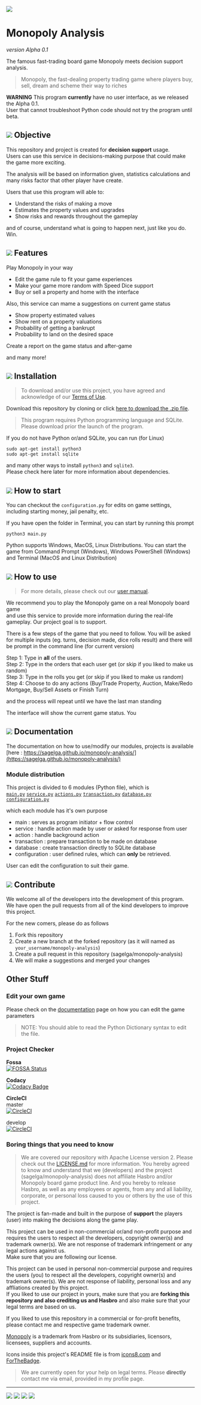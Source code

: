 ![](img/monopoly-logo.png)
# Monopoly Analysis
*version Alpha 0.1*

The famous fast-trading board game Monopoly meets decision support analysis.

> Monopoly, the fast-dealing property trading game where players buy, sell, dream and scheme their way to riches

**WARNING** This program **currently** have no user interface, as we released the Alpha 0.1.<br>
User that cannot troubleshoot Python code should not try the program until beta.

## ![](img/icons8-goal-24.png) Objective
This repository and project is created for **decision support** usage.<br>
Users can use this service in decisions-making purpose that could make the game more exciting.

The analysis will be based on information given, statistics calculations and many risks factor that other player have create.

Users that use this program will able to:
- Understand the risks of making a move
- Estimates the property values and upgrades
- Show risks and rewards throughout the gameplay

and of course, understand what is going to happen next, just like you do. Win.

## ![](img/icons8-features-list-24.png) Features
Play Monopoly in your way
- Edit the game rule to fit your game experiences
- Make your game more random with Speed Dice support
- Buy or sell a property and home with the interface

Also, this service can mame a suggestions on current game status
- Show property estimated values
- Show rent on a property valuations
- Probability of getting a bankrupt
- Probability to land on the desired space

Create a report on the game status and after-game

and many more!

## ![](img/icons8-downloading-updates-24.png) Installation
> To download and/or use this project, you have agreed and acknowledge of our [Terms of Use](https://github.com/sagelga/monopoly-analysis#boring-things-that-you-need-to-know).

Download this repository by cloning or click [here to download the .zip file](https://github.com/sagelga/monopoly-analysis/archive/master.zip).

> This program requires Python programming language and SQLite. Please download prior the launch of the program.

If you do not have Python or/and SQLite, you can run (for Linux)
```
sudo apt-get install python3
sudo apt-get install sqlite
```
and many other ways to install `python3` and `sqlite3`.<br>
Please check here later for more information about dependencies.

## ![](img/icons8-exe-24.png) How to start
You can checkout the `configuration.py` for edits on game settings, including starting money, jail penalty, etc.

If you have open the folder in Terminal, you can start by running this prompt
```
python3 main.py
```

Python supports Windows, MacOS, Linux Distributions. You can start the game from Command Prompt (Windows), Windows PowerShell (Windows) and Terminal (MacOS and Linux Distribution)

## ![](img/icons8-game-controller-24.png) How to use
> For more details, please check out our [user manual](https://sagelga.github.io/monopoly-analysis/).

We recommend you to play the Monopoly game on a real Monopoly board game <br>
and use this service to provide more information during the real-life gameplay. Our project goal is to support.

There is a few steps of the game that you need to follow. You will be asked for multiple inputs (eg. turns, decision made, dice rolls result) and there will be prompt in the command line (for current version)

Step 1: Type in **all** of the users.<br>
Step 2: Type in the orders that each user get (or skip if you liked to make us random)<br>
Step 3: Type in the rolls you get (or skip if you liked to make us random)<br>
Step 4: Choose to do any actions (Buy/Trade Property, Auction, Make/Redo Mortgage, Buy/Sell Assets or Finish Turn)<br>

and the process will repeat until we have the last man standing

The interface will show the current game status. You

## ![](img/icons8-user-manual-24.png) Documentation
The documentation on how to use/modify our modules, projects is available [here : https://sagelga.github.io/monopoly-analysis/](https://sagelga.github.io/monopoly-analysis/)

### Module distribution
This project is divided to 6 modules (Python file), which is<br>
[`main.py`](https://github.com/sagelga/monopoly-analysis/blob/master/main.py)
[`service.py`](https://github.com/sagelga/monopoly-analysis/blob/master/service.py)
[`actions.py`](https://github.com/sagelga/monopoly-analysis/blob/master/actions.py)
[`transaction.py`](https://github.com/sagelga/monopoly-analysis/blob/master/transaction.py)
[`database.py`](https://github.com/sagelga/monopoly-analysis/blob/master/database.py)
[`configuration.py`](https://github.com/sagelga/monopoly-analysis/blob/master/configuration.py)

which each module has it's own purpose
- main          : serves as program initiator + flow control
- service       : handle action made by user or asked for response from user
- action        : handle background action
- transaction   : prepare transaction to be made on database
- database      : create transaction directly to SQLite database
- configuration : user defined rules, which can **only** be retrieved.

User can edit the configuration to suit their game.

## ![](img/icons8-code-fork-24.png) Contribute
We welcome all of the developers into the development of this program.<br>
We have open the pull requests from all of the kind developers to improve this project.

For the new comers, please do as follows
1. Fork this repository
2. Create a new branch at the forked repository (as it will named as `your_username/monopoly-analysis`)
3. Create a pull request in this repository (sagelga/monopoly-analysis)
4. We will make a suggestions and merged your changes

## Other Stuff
### Edit your own game
Please check on the [documentation](https://github.com/sagelga/monopoly-analysis/wiki/Configurations) page on how you can edit the game parameters

> NOTE: You should able to read the Python Dictionary syntax to edit the file.

### Project Checker
**Fossa**<br>
[![FOSSA Status](https://app.fossa.io/api/projects/git%2Bgithub.com%2Fsagelga%2Fmonopoly-analysis.svg?type=large)](https://app.fossa.io/projects/git%2Bgithub.com%2Fsagelga%2Fmonopoly-analysis?ref=badge_large)

**Codacy**<br>
[![Codacy Badge](https://api.codacy.com/project/badge/Grade/fd8039eda0c844f6ac181689383a5dcf)](https://www.codacy.com?utm_source=github.com&amp;utm_medium=referral&amp;utm_content=sagelga/monopoly-analysis&amp;utm_campaign=Badge_Grade)

**CircleCI**<br>
master<br>
[![CircleCI](https://circleci.com/gh/sagelga/monopoly-analysis/tree/master.svg?style=svg&circle-token=ce1cb3eb8a0730306315123563fc70bc5f635969)](https://circleci.com/gh/sagelga/monopoly-analysis/tree/master)

develop<br>
[![CircleCI](https://circleci.com/gh/sagelga/monopoly-analysis/tree/develop.svg?style=svg&circle-token=ce1cb3eb8a0730306315123563fc70bc5f635969)](https://circleci.com/gh/sagelga/monopoly-analysis/tree/develop)

### Boring things that you need to know
> We are covered our repository with Apache License version 2. 
Please check out the [LICENSE.md]() for more information.
You hereby agreed to know and understand that we (developers) and the project (sagelga/monopoly-analysis) does not affiliate Hasbro and/or Monopoly board game product line. And you hereby to release Hasbro, as well as any employees or agents, from any and all liability, corporate, or personal loss caused to you or others by the use of this project.

The project is fan-made and built in the purpose of **support** the players (user) into making the decisions along the game play.

This project can be used in non-commercial or/and non-profit purpose and requires the users to respect all the developers, copyright owner(s) and trademark owner(s). We are not response of trademark infringement or any legal actions against us.<br>
Make sure that you are following our license.

This project can be used in personal non-commercial purpose and requires the users (you) to respect all the developers, copyright owner(s) and trademark owner(s). We are not response of liability, personal loss and any affliations created by this project.<br>
If you liked to use our project in yours, make sure that you are **forking this repository and also crediting us and Hasbro** and also make sure that your legal terms are based on us.

If you liked to use this repository in a commercial or for-profit benefits, please contact me and respective game trademark owner.

[Monopoly](https://www.hasbro.com/en-us/brands/monopoly) is a trademark from Hasbro or its subsidiaries, licensors, licensees, suppliers and accounts.<br>

Icons inside this project's README file is from [icons8.com](https://icons8.com) and [ForTheBadge](https://forthebadge.com).

> We are currently open for your help on legal terms. Please **directly** contact me via email, provided in my profile page.

---

[![](https://forthebadge.com/images/badges/60-percent-of-the-time-works-every-time.svg)](https://forthebadge.com)
[![](https://forthebadge.com/images/badges/contains-cat-gifs.svg)](https://forthebadge.com)
[![](https://forthebadge.com/images/badges/made-with-python.svg)](https://forthebadge.com)
[![](https://forthebadge.com/images/badges/powered-by-netflix.svg)](https://forthebadge.com)
